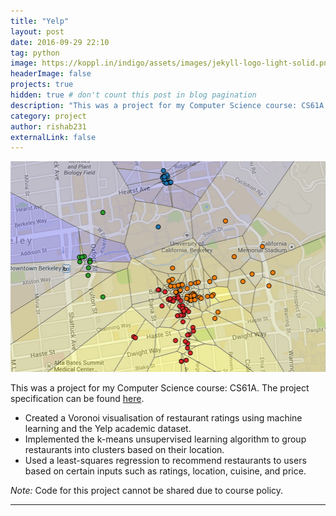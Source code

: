 ```yaml
---
title: "Yelp"
layout: post
date: 2016-09-29 22:10
tag: python
image: https://koppl.in/indigo/assets/images/jekyll-logo-light-solid.png
headerImage: false
projects: true
hidden: true # don't count this post in blog pagination
description: "This was a project for my Computer Science course: CS61A. The project specification can be found [here](http://inst.eecs.berkeley.edu/~cs61a/fa16/proj/maps/)."
category: project
author: rishab231
externalLink: false
---
```


![BearMaps](../assets/images/yelp.png)

This was a project for my Computer Science course: CS61A. The project specification can be found [here](http://inst.eecs.berkeley.edu/~cs61a/fa16/proj/maps/).

- Created a Voronoi visualisation of restaurant ratings using machine learning and the Yelp academic dataset.
- Implemented the k-means unsupervised learning algorithm to group restaurants into clusters based on their location.
- Used a least-squares regression to recommend restaurants to users based on certain inputs such as ratings, location, cuisine, and price.

<p><i>Note: </i>Code for this project cannot be shared due to course policy.</p>

---